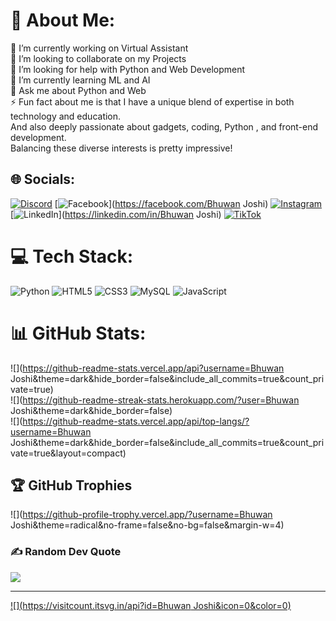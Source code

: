 # 💫 About Me:
🔭 I’m currently working on Virtual Assistant <br>👯 I’m looking to collaborate on my Projects<br>🤝 I’m looking for help with Python and Web Development<br>🌱 I’m currently learning ML and AI <br>💬 Ask me about Python and Web <br>⚡ Fun fact about me is that I have a unique blend of expertise in both technology and education.<br>And also deeply passionate about gadgets, coding, Python , and front-end development.<br> Balancing these diverse interests is pretty impressive!


## 🌐 Socials:
[![Discord](https://img.shields.io/badge/Discord-%237289DA.svg?logo=discord&logoColor=white)](https://discord.gg/https://discord.gg/dAxnbqYeJs) [![Facebook](https://img.shields.io/badge/Facebook-%231877F2.svg?logo=Facebook&logoColor=white)](https://facebook.com/Bhuwan Joshi) [![Instagram](https://img.shields.io/badge/Instagram-%23E4405F.svg?logo=Instagram&logoColor=white)](https://instagram.com/soulxlegend) [![LinkedIn](https://img.shields.io/badge/LinkedIn-%230077B5.svg?logo=linkedin&logoColor=white)](https://linkedin.com/in/Bhuwan Joshi) [![TikTok](https://img.shields.io/badge/TikTok-%23000000.svg?logo=TikTok&logoColor=white)](https://tiktok.com/@Soulxlegend) 

# 💻 Tech Stack:
![Python](https://img.shields.io/badge/python-3670A0?style=for-the-badge&logo=python&logoColor=ffdd54) ![HTML5](https://img.shields.io/badge/html5-%23E34F26.svg?style=for-the-badge&logo=html5&logoColor=white) ![CSS3](https://img.shields.io/badge/css3-%231572B6.svg?style=for-the-badge&logo=css3&logoColor=white) ![MySQL](https://img.shields.io/badge/mysql-4479A1.svg?style=for-the-badge&logo=mysql&logoColor=white) ![JavaScript](https://img.shields.io/badge/javascript-%23323330.svg?style=for-the-badge&logo=javascript&logoColor=%23F7DF1E)
# 📊 GitHub Stats:
![](https://github-readme-stats.vercel.app/api?username=Bhuwan Joshi&theme=dark&hide_border=false&include_all_commits=true&count_private=true)<br/>
![](https://github-readme-streak-stats.herokuapp.com/?user=Bhuwan Joshi&theme=dark&hide_border=false)<br/>
![](https://github-readme-stats.vercel.app/api/top-langs/?username=Bhuwan Joshi&theme=dark&hide_border=false&include_all_commits=true&count_private=true&layout=compact)

## 🏆 GitHub Trophies
![](https://github-profile-trophy.vercel.app/?username=Bhuwan Joshi&theme=radical&no-frame=false&no-bg=false&margin-w=4)

### ✍️ Random Dev Quote
![](https://quotes-github-readme.vercel.app/api?type=horizontal&theme=radical)

---
[![](https://visitcount.itsvg.in/api?id=Bhuwan Joshi&icon=0&color=0)](https://visitcount.itsvg.in)

<!-- Proudly created with GPRM ( https://gprm.itsvg.in ) -->
